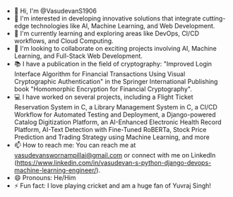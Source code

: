- 👋 Hi, I'm @VasudevanS1906
- 👀 I'm interested in developing innovative solutions that integrate cutting-edge technologies like AI, Machine Learning, and Web Development.
- 🌱 I'm currently learning and exploring areas like DevOps, CI/CD workflows, and Cloud Computing.
- 💞️ I'm looking to collaborate on exciting projects involving AI, Machine Learning, and Full-Stack Web Development.
- 📚 I have a publication in the field of cryptography: "Improved Login Interface Algorithm for Financial Transactions Using Visual Cryptographic Authentication" in the Springer International Publishing book "Homomorphic Encryption for Financial Cryptography".
- 💻 I have worked on several projects, including a Flight Ticket Reservation System in C, a Library Management System in C, a CI/CD Workflow for Automated Testing and Deployment, a Django-powered Catalog Digitization Platform, an AI-Enhanced Electronic Health Record Platform, AI-Text Detection with Fine-Tuned RoBERTa, Stock Price Prediction and Trading Strategy using Machine Learning, and more
- 📫 How to reach me: You can reach me at vasudevanswornampillai@gmail.com or connect with me on LinkedIn (https://www.linkedin.com/in/vasudevan-s-python-django-devops-machine-learning-engineer/).
- 😄 Pronouns: He/Him
- ⚡ Fun fact: I love playing cricket and am a huge fan of Yuvraj Singh!

<!---
VasudevanS1906/VasudevanS1906 is a ✨ special ✨ repository because its `README.md` (this file) appears on your GitHub profile.
You can click the Preview link to take a look at your changes.
--->
